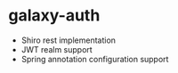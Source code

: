 # galaxy-auth #

* Shiro rest implementation
* JWT realm support
* Spring annotation configuration support

